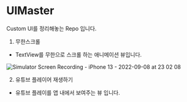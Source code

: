 # UIMaster
Custom UI를 정리해놓는 Repo 입니다.

1. 무한스크롤 
- TextView를 무한으로 스크롤 하는 애니메이션 뷰입니다.

![Simulator Screen Recording - iPhone 13 - 2022-09-08 at 23 02 08](https://user-images.githubusercontent.com/96224311/189142398-1e05e1ba-b07c-475d-9b13-f13da2a1ea08.gif)

2. 유튜브 플레이어 재생하기 
- 유튜브 플레이를 앱 내에서 보여주는 뷰 입니다.

